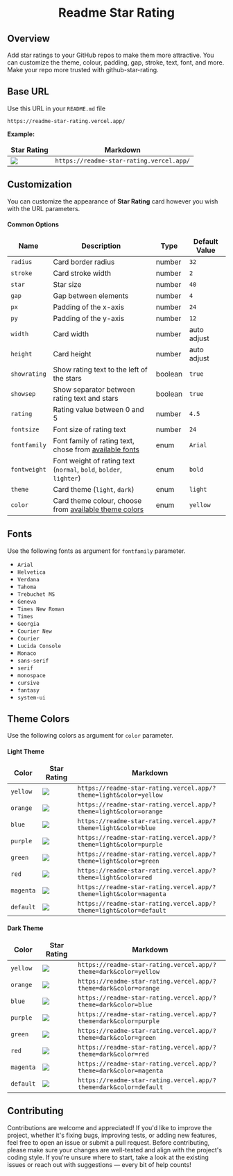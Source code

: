 <h1 align="center">Readme Star Rating</h1>

<h2 id="overview">Overview</h2>

Add star ratings to your GitHub repos to make them more attractive. You can customize the theme, colour, padding, gap, stroke, text, font, and more. Make your repo more trusted with github-star-rating.

<h2 id="base-url">Base URL</h2>

Use this URL in your `README.md` file
```
https://readme-star-rating.vercel.app/
```

**Example:**
<table>
    <thead>
        <tr>
            <td align="center"><strong>Star Rating</strong></td>
            <td align="center"><strong>Markdown</strong></td>
        </tr>
    </thead>
    <tbody>
        <tr>
            <td><img src="https://readme-star-rating.vercel.app/" href="Star Rating"/></td>
            <td><code>https://readme-star-rating.vercel.app/</code></td>
        </tr>
    </tbody>
</table>

<h2 id="customization">Customization</h2>

You can customize the appearance of **Star Rating** card however you wish with the URL parameters.

#### Common Options

<table>
    <thead>
        <tr>
            <td align="center"><strong>Name</strong></td>
            <td align="center"><strong>Description</strong></td>
            <td align="center"><strong>Type</strong></td>
            <td align="center"><strong>Default Value</strong></td>
        </tr>
    </thead>
    <tbody>
        <tr>
            <td><code>radius</code></td>
            <td>Card border radius</td>
            <td>number</td>
            <td><code>32</code></td>
        </tr>
        <tr>
            <td><code>stroke</code></td>
            <td>Card stroke width</td>
            <td>number</td>
            <td><code>2</code></td>
        </tr>
        <tr>
            <td><code>star</code></td>
            <td>Star size</td>
            <td>number</td>
            <td><code>40</code></td>
        </tr>
        <tr>
            <td><code>gap</code></td>
            <td>Gap between elements</td>
            <td>number</td>
            <td><code>4</code></td>
        </tr>
        <tr>
            <td><code>px</code></td>
            <td>Padding of the x-axis</td>
            <td>number</td>
            <td><code>24</code></td>
        </tr>
        <tr>
            <td><code>py</code></td>
            <td>Padding of the y-axis</td>
            <td>number</td>
            <td><code>12</code></td>
        </tr>
        <tr>
            <td><code>width</code></td>
            <td>Card width</td>
            <td>number</td>
            <td>auto adjust</td>
        </tr>
        <tr>
            <td><code>height</code></td>
            <td>Card height</td>
            <td>number</td>
            <td>auto adjust</td>
        </tr>
        <tr>
            <td><code>showrating</code></td>
            <td>Show rating text to the left of the stars</td>
            <td>boolean</td>
            <td><code>true</code></td>
        </tr>
        <tr>
            <td><code>showsep</code></td>
            <td>Show separator between rating text and stars</td>
            <td>boolean</td>
            <td><code>true</code></td>
        </tr>
        <tr>
            <td><code>rating</code></td>
            <td>Rating value between 0 and 5</td>
            <td>number</td>
            <td><code>4.5</code></td>
        </tr>
        <tr>
            <td><code>fontsize</code></td>
            <td>Font size of rating text</td>
            <td>number</td>
            <td><code>24</code></td>
        </tr>
        <tr>
            <td><code>fontfamily</code></td>
            <td>Font family of rating text, chose from <a href="#fonts">available fonts</a></td>
            <td>enum</td>
            <td><code>Arial</code></td>
        </tr>
        <tr>
            <td><code>fontweight</code></td>
            <td>
                Font weight of rating text (<code>normal</code>, <code>bold</code>, <code>bolder</code>, <code>lighter</code>)
            </td>
            <td>enum</td>
            <td><code>bold</code></td>
        </tr>
        <tr>
            <td><code>theme</code></td>
            <td>Card theme (<code>light</code>, <code>dark</code>)</td>
            <td>enum</td>
            <td><code>light</code></td>
        </tr>
        <tr>
            <td><code>color</code></td>
            <td>Card theme colour, choose from 
                <a href="#theme-colors">available theme colors</a>
            </td>
            <td>enum</td>
            <td><code>yellow</code></td>
        </tr>
    </tbody>
</table>

<h2 id="fonts">Fonts</h2>

Use the following fonts as argument for `fontfamily` parameter.

- `Arial`
- `Helvetica`
- `Verdana`
- `Tahoma`
- `Trebuchet MS`
- `Geneva`
- `Times New Roman`
- `Times`
- `Georgia`
- `Courier New`
- `Courier`
- `Lucida Console`
- `Monaco`
- `sans-serif`
- `serif`
- `monospace`
- `cursive`
- `fantasy`
- `system-ui`

<h2 id="theme-colors">Theme Colors</h2>

Use the following colors as argument for `color` parameter.

#### Light Theme

<table>
    <thead>
        <tr>
            <td align="center"><strong>Color</strong></td>
            <td align="center"><strong>Star Rating</strong></td>
            <td align="center"><strong>Markdown</strong></td>
        </tr>
    </thead>
    <tbody>
        <tr>
            <td><code>yellow</code></td>
            <td><img src="https://readme-star-rating.vercel.app/?theme=light&color=yellow" href="Star Rating"/></td>
            <td><code>https://readme-star-rating.vercel.app/?theme=light&color=yellow</code></td>
        </tr>
        <tr>
            <td><code>orange</code></td>
            <td><img src="https://readme-star-rating.vercel.app/?theme=light&color=orange" href="Star Rating"/></td>
            <td><code>https://readme-star-rating.vercel.app/?theme=light&color=orange</code></td>
        </tr>
        <tr>
            <td><code>blue</code></td>
            <td><img src="https://readme-star-rating.vercel.app/?theme=light&color=blue" href="Star Rating"/></td>
            <td><code>https://readme-star-rating.vercel.app/?theme=light&color=blue</code></td>
        </tr>
        <tr>
            <td><code>purple</code></td>
            <td><img src="https://readme-star-rating.vercel.app/?theme=light&color=purple" href="Star Rating"/></td>
            <td><code>https://readme-star-rating.vercel.app/?theme=light&color=purple</code></td>
        </tr>
        <tr>
            <td><code>green</code></td>
            <td><img src="https://readme-star-rating.vercel.app/?theme=light&color=green" href="Star Rating"/></td>
            <td><code>https://readme-star-rating.vercel.app/?theme=light&color=green</code></td>
        </tr>
        <tr>
            <td><code>red</code></td>
            <td><img src="https://readme-star-rating.vercel.app/?theme=light&color=red" href="Star Rating"/></td>
            <td><code>https://readme-star-rating.vercel.app/?theme=light&color=red</code></td>
        </tr>
        <tr>
            <td><code>magenta</code></td>
            <td><img src="https://readme-star-rating.vercel.app/?theme=light&color=magenta" href="Star Rating"/></td>
            <td><code>https://readme-star-rating.vercel.app/?theme=light&color=magenta</code></td>
        </tr>
        <tr>
            <td><code>default</code></td>
            <td><img src="https://readme-star-rating.vercel.app/?theme=light&color=default" href="Star Rating"/></td>
            <td><code>https://readme-star-rating.vercel.app/?theme=light&color=default</code></td>
        </tr>
    </tbody>
</table>

#### Dark Theme

<table>
    <thead>
        <tr>
            <td align="center"><strong>Color</strong></td>
            <td align="center"><strong>Star Rating</strong></td>
            <td align="center"><strong>Markdown</strong></td>
        </tr>
    </thead>
    <tbody>
        <tr>
            <td><code>yellow</code></td>
            <td><img src="https://readme-star-rating.vercel.app/?theme=dark&color=yellow" href="Star Rating"/></td>
            <td><code>https://readme-star-rating.vercel.app/?theme=dark&color=yellow</code></td>
        </tr>
        <tr>
            <td><code>orange</code></td>
            <td><img src="https://readme-star-rating.vercel.app/?theme=dark&color=orange" href="Star Rating"/></td>
            <td><code>https://readme-star-rating.vercel.app/?theme=dark&color=orange</code></td>
        </tr>
        <tr>
            <td><code>blue</code></td>
            <td><img src="https://readme-star-rating.vercel.app/?theme=dark&color=blue" href="Star Rating"/></td>
            <td><code>https://readme-star-rating.vercel.app/?theme=dark&color=blue</code></td>
        </tr>
        <tr>
            <td><code>purple</code></td>
            <td><img src="https://readme-star-rating.vercel.app/?theme=dark&color=purple" href="Star Rating"/></td>
            <td><code>https://readme-star-rating.vercel.app/?theme=dark&color=purple</code></td>
        </tr>
        <tr>
            <td><code>green</code></td>
            <td><img src="https://readme-star-rating.vercel.app/?theme=dark&color=green" href="Star Rating"/></td>
            <td><code>https://readme-star-rating.vercel.app/?theme=dark&color=green</code></td>
        </tr>
        <tr>
            <td><code>red</code></td>
            <td><img src="https://readme-star-rating.vercel.app/?theme=dark&color=red" href="Star Rating"/></td>
            <td><code>https://readme-star-rating.vercel.app/?theme=dark&color=red</code></td>
        </tr>
        <tr>
            <td><code>magenta</code></td>
            <td><img src="https://readme-star-rating.vercel.app/?theme=dark&color=magenta" href="Star Rating"/></td>
            <td><code>https://readme-star-rating.vercel.app/?theme=dark&color=magenta</code></td>
        </tr>
        <tr>
            <td><code>default</code></td>
            <td><img src="https://readme-star-rating.vercel.app/?theme=dark&color=default" href="Star Rating"/></td>
            <td><code>https://readme-star-rating.vercel.app/?theme=dark&color=default</code></td>
        </tr>
    </tbody>
</table>

## Contributing

Contributions are welcome and appreciated! If you'd like to improve the project, whether it's fixing bugs, improving tests, or adding new features, feel free to open an issue or submit a pull request. Before contributing, please make sure your changes are well-tested and align with the project's coding style. If you're unsure where to start, take a look at the existing issues or reach out with suggestions — every bit of help counts!